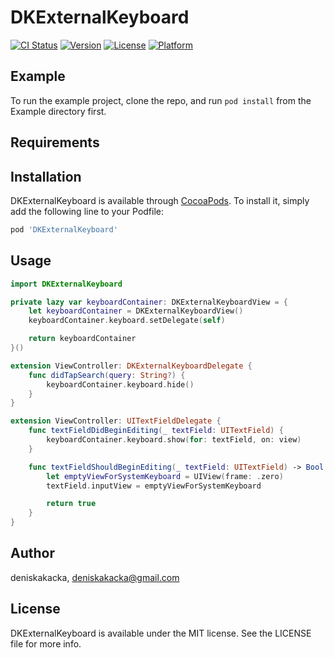 # DKExternalKeyboard

[![CI Status](https://img.shields.io/travis/deniskakacka/DKExternalKeyboard.svg?style=flat)](https://travis-ci.org/deniskakacka/DKExternalKeyboard)
[![Version](https://img.shields.io/cocoapods/v/DKExternalKeyboard.svg?style=flat)](https://cocoapods.org/pods/DKExternalKeyboard)
[![License](https://img.shields.io/cocoapods/l/DKExternalKeyboard.svg?style=flat)](https://cocoapods.org/pods/DKExternalKeyboard)
[![Platform](https://img.shields.io/cocoapods/p/DKExternalKeyboard.svg?style=flat)](https://cocoapods.org/pods/DKExternalKeyboard)

## Example

To run the example project, clone the repo, and run `pod install` from the Example directory first.

## Requirements

## Installation

DKExternalKeyboard is available through [CocoaPods](https://cocoapods.org). To install
it, simply add the following line to your Podfile:

```ruby
pod 'DKExternalKeyboard'
```

## Usage

```swift
import DKExternalKeyboard
```

```swift
private lazy var keyboardContainer: DKExternalKeyboardView = {
    let keyboardContainer = DKExternalKeyboardView()
    keyboardContainer.keyboard.setDelegate(self)

    return keyboardContainer
}()
```

```swift
extension ViewController: DKExternalKeyboardDelegate {
    func didTapSearch(query: String?) {
        keyboardContainer.keyboard.hide()
    }
}
```

```swift
extension ViewController: UITextFieldDelegate {
    func textFieldDidBeginEditing(_ textField: UITextField) {
        keyboardContainer.keyboard.show(for: textField, on: view)
    }

    func textFieldShouldBeginEditing(_ textField: UITextField) -> Bool {
        let emptyViewForSystemKeyboard = UIView(frame: .zero)
        textField.inputView = emptyViewForSystemKeyboard

        return true
    }
}
```


## Author

deniskakacka, deniskakacka@gmail.com

## License

DKExternalKeyboard is available under the MIT license. See the LICENSE file for more info.
